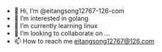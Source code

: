 - 👋 Hi, I’m @eitangsong12767-126-com
- 👀 I’m interested in golang 
- 🌱 I’m currently learning linux
- 💞️ I’m looking to collaborate on ...
- 📫 How to reach me eitangsong12767@126.com

<!---
eitangsong12767-126-com/eitangsong12767-126-com is a ✨ special ✨ repository because its `README.md` (this file) appears on your GitHub profile.
You can click the Preview link to take a look at your changes.
--->
